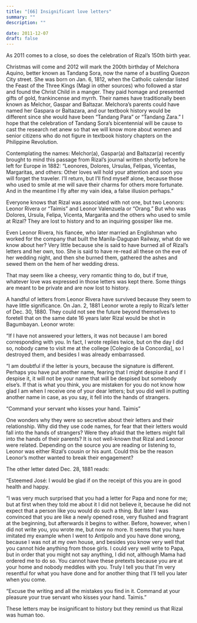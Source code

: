 ```yaml
---
title: "[66] Insignificant love letters"
summary: ""
description: ""

date: 2011-12-07
draft: false
---
```


As 2011 comes to a close, so does the celebration of Rizal’s 150th birth year.

Christmas will come and 2012 will mark the 200th birthday of Melchora Aquino, better known as Tandang Sora, now the name of a  bustling Quezon City street. She was born on Jan. 6, 1812, when the Catholic calendar listed the Feast of the Three Kings (Magi in other sources) who followed a star and found the Christ Child in a manger.  They paid homage and presented gifts of gold, frankincense and myrrh. Their names have traditionally been known as Melchor, Gaspar and   Baltazar. Melchora’s parents could have named her Gaspara or Baltazara,   and our textbook history would be different since she would have been “Tandang   Para” or “Tandang Zara.” I hope that the celebration of Tandang Sora’s bicentennial will be cause to cast the research net anew so that we will know more about women and senior citizens who do not figure in textbook history chapters on the Philippine Revolution.

Contemplating the names: Melchor(a), Gaspar(a) and Baltazar(a) recently brought to mind this passage from Rizal’s journal written   shortly before he left for Europe in 1882: “Leonores, Dolores,  Ursulas, Felipas, Vicentas, Margaritas, and others: Other loves will  hold your attention and soon you will forget the traveler. I’ll return, but I’ll find myself alone, because those who used to smile at me will save their charms for others more fortunate. And in the meantime I fly after my vain idea, a false illusion perhaps.”

Everyone knows that Rizal was associated with not one, but two Leonors: Leonor Rivera or “Taimis” and Leonor Valenzuela or “Orang.” But who was Dolores, Ursula, Felipa, Vicenta, Margarita and the others who used to smile at Rizal? They are lost to history and to an inquiring gossiper like me.

Even Leonor Rivera, his fiancée, who later married an Englishman who worked  for the company that built the Manila-Dagupan Railway, what do we know about her? Very little because she is said to have burned all of Rizal’s letters and her own, too. She is said to have re-read all these on the eve of her wedding night, and then she burned them, gathered the ashes and sewed them on the hem of her wedding dress.

That may seem like a cheesy, very romantic thing to do, but if true, whatever love was expressed in those letters was kept there. Some things are meant to be private and are now lost to history.

A handful of letters from Leonor Rivera have survived because they seem to have little significance. On Jan. 2, 1881 Leonor wrote a reply to Rizal’s letter of Dec. 30, 1880. They could not see the future beyond themselves to foretell that on the same date 16 years later Rizal would be shot in Bagumbayan. Leonor wrote:

“If I have not answered your letters, it was not because I am bored corresponding with you.  In fact, I wrote replies twice, but on the day I did so, nobody came to visit me at the college [Colegio de la Concordia], so I destroyed them, and besides I was already   embarrassed.

“I am doubtful if the letter is yours, because the signature is different.  Perhaps you have put another name, fearing that I might despise it and if I despise it, it will not be your name that will be despised but somebody else’s.  If that is what you think,   you are mistaken for you do not know how glad I am when I receive one of your dear letters; but you did well in putting another name in case, as you say, it fell into the hands of strangers.

“Command your servant who kisses your hand.  Taimis”

One wonders why they were so secretive about their letters and their relationship. Why did they use code names, for fear that their letters would fall into the hands of strangers? Were they afraid that the letters might fall into the hands of their parents? It is not well-known that Rizal and Leonor were related. Depending on the source you are reading or listening to, Leonor was either Rizal’s cousin or his aunt. Could this be the reason Leonor’s mother wanted to break their engagement?

The other letter dated Dec. 28, 1881 reads:

“Esteemed José: I would be glad if on the receipt of this you are in good health and happy.

“I was very much surprised that you had a letter for Papa and none for me; but at first when they told me about it I did not believe it, because he did not expect that a person like you would do such a thing.  But later I was convinced that you are like a newly opened rose, very flushed and fragrant at the beginning, but afterwards it   begins to wither.  Before, however, when I did not write you, you   wrote me, but now no more.  It seems that you have imitated my example   when I went to Antipolo and you have done wrong, because I was not at my own house, and besides you know very well that you cannot hide anything from those girls.  I could very well write to Papa, but in order that you might not say anything, I did not, although Mama had ordered me   to do so.  You cannot have these pretexts because you are at your home and nobody meddles with you.  Truly I tell you that I’m very resentful for what you have done and for another thing that I’ll tell you later   when you come.

“Excuse the writing and all the mistakes you find in it.    Command at your pleasure your true servant who kisses your hand.   Taimis.”

These letters may be insignificant to history but they remind us that Rizal was human too.
